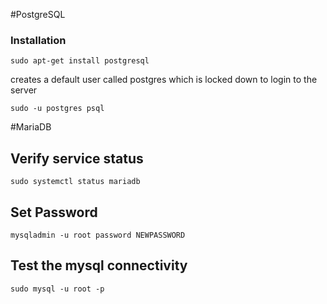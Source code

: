 #PostgreSQL

### Installation
```
sudo apt-get install postgresql
```
creates a default user called postgres which is locked down
to login to the server
```
sudo -u postgres psql
```

#MariaDB

Verify service status
--------------------

```
sudo systemctl status mariadb

````

Set Password
------------
```
mysqladmin -u root password NEWPASSWORD
```

Test the mysql connectivity
---------------------------

```
sudo mysql -u root -p
```



